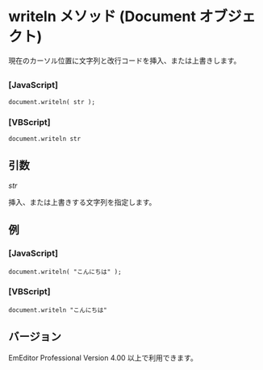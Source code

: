 # writeln メソッド (Document オブジェクト)

現在のカーソル位置に文字列と改行コードを挿入、または上書きします。

## 

### \[JavaScript\]

```
document.writeln( str );
```

### \[VBScript\]

```
document.writeln str
```

## 引数

_str_

挿入、または上書きする文字列を指定します。

## 例

### \[JavaScript\]

```
document.writeln( "こんにちは" );
```

### \[VBScript\]

```
document.writeln "こんにちは"
```

## バージョン

EmEditor Professional Version 4.00 以上で利用できます。
